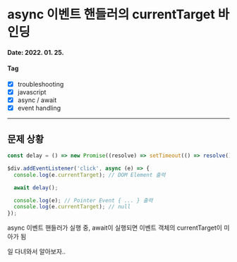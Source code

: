 # async 이벤트 핸들러의 currentTarget 바인딩

#### Date: 2022. 01. 25.

#### Tag

- [x] troubleshooting
- [x] javascript
- [x] async / await
- [x] event handling

---

## 문제 상황

```javascript
const delay = () => new Promise((resolve) => setTimeout(() => resolve(), 200));

$div.addEventListener('click', async (e) => {
  console.log(e.currentTarget); // DOM Element 출력

  await delay();

  console.log(e); // Pointer Event { ... } 출력
  console.log(e.currentTarget); // null
});
```

async 이벤트 핸들러가 실행 중, await이 실행되면 이벤트 객체의 currentTarget이 미아가 됨

일 다녀와서 알아보자..

